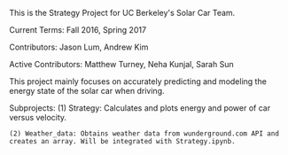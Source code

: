 This is the Strategy Project for UC Berkeley's Solar Car Team. 

  Current Terms: Fall 2016, Spring 2017

  Contributors: Jason Lum, Andrew Kim 
  
  Active Contributors: Matthew Turney, Neha Kunjal, Sarah Sun

This project mainly focuses on accurately predicting and modeling the energy state of the solar car when driving.

  Subprojects:
    (1) Strategy: Calculates and plots energy and power of car versus velocity.
    
    (2) Weather_data: Obtains weather data from wunderground.com API and creates an array. Will be integrated with Strategy.ipynb.
